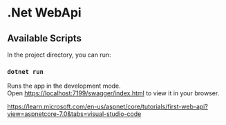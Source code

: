 # .Net WebApi

## Available Scripts

In the project directory, you can run:

### `dotnet run`

Runs the app in the development mode.\
Open [https://localhost:7199/swagger/index.html](https://localhost:7199/swagger/index.html) to view it in your browser.

https://learn.microsoft.com/en-us/aspnet/core/tutorials/first-web-api?view=aspnetcore-7.0&tabs=visual-studio-code